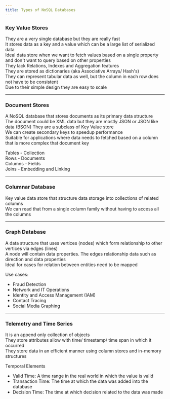 ```yaml
---
title: Types of NoSQL Databases
---
```


### Key Value Stores

They are a very single database but they are really fast  
It stores data as a key and a value which can be a large list of serialized data  
Ideal data store when we want to fetch values based on a single property and don't want to query based on other properties  
They lack Relations, Indexes and Aggregation features  
They are stored as dictionaries (aka Associative Arrays/ Hash's)  
They can represent tabular data as well, but the column in each row does not have to be consistent  
Due to their simple design they are easy to scale

---

### Document Stores

A NoSQL database that stores documents as its primary data structure  
The document could be XML data but they are mostly JSON or JSON like data (BSON)
They are a subclass of Key Value store  
We can create secondary keys to speedup performance  
Suitable for applications where data needs to fetched based on a column that is more complex that document key

Tables - Collection  
Rows - Documents  
Columns - Fields  
Joins - Embedding and Linking

---

### Columnar Database

Key value data store that structure data storage into collections of related columns  
We can read that from a single column family without having to access all the columns

---

### Graph Database

A data structure that uses vertices (nodes) which form relationship to other vertices via edges (lines)  
A node will contain data properties. The edges relationship data such as direction and data properties  
Ideal for cases for relation between entities need to be mapped

Use cases:

* Fraud Detection
* Network and IT Operations
* Identity and Access Management (IAM)
* Contact Tracing
* Social Media Graphing

---

### Telemetry and Time Series

It is an append only collection of objects  
They store attributes allow with time/ timestamp/ time span in which it occurred  
They store data in an efficient manner using column stores and in-memory structures

Temporal Elements

* Valid Time: A time range in the real world in which the value is valid
* Transaction Time: The time at which the data was added into the database
* Decision Time: The time at which decision related to the data was made
